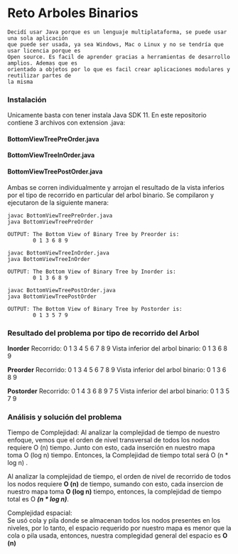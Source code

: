 # Reto Arboles Binarios

```
Decidí usar Java porque es un lenguaje multiplataforma, se puede usar una sola aplicación
que puede ser usada, ya sea Windows, Mac o Linux y no se tendría que usar licencia porque es
Open source. Es facil de aprender gracias a herramientas de desarrollo amplios. Ademas que es
orientado a objetos por lo que es facil crear aplicaciones modulares y reutilizar partes de
la misma
```

### Instalación

Unicamente basta con tener instala Java SDK 11.
En este repositorio contiene 3 archivos con extension .java:

#### BottomViewTreePreOrder.java
#### BottomViewTreeInOrder.java
#### BottomViewTreePostOrder.java

Ambas se corren individualmente y arrojan el resultado de la vista inferios por el tipo de 
recorrido en particular del arbol binario. 
Se compilaron y ejecutaron de la siguiente manera:

```
javac BottomViewTreePreOrder.java
java BottomViewTreePreOrder

OUTPUT: The Bottom View of Binary Tree by Preorder is: 
        0 1 3 6 8 9 
```

```
javac BottomViewTreeInOrder.java
java BottomViewTreeInOrder

OUTPUT: The Bottom View of Binary Tree by Inorder is: 
        0 1 3 6 8 9 
```
```
javac BottomViewTreePostOrder.java
java BottomViewTreePostOrder

OUTPUT: The Bottom View of Binary Tree by Postorder is: 
        0 1 3 5 7 9 
```

### Resultado del problema por tipo de recorrido del Arbol

**Inorder** 
Recorrido: 0 1 3 4 5 6 7 8 9
Vista inferior del arbol binario: 0 1 3 6 8 9

**Preorder** 
Recorrido: 0 1 3 4 5 6 7 8 9
Vista inferior del arbol binario: 0 1 3 6 8 9

**Postorder**
Recorrido: 0 1 4 3 6 8 9 7 5
Vista inferior del arbol binario: 0 1 3 5 7 9


### Análisis y solución del problema

Tiempo de Complejidad: 
Al analizar la complejidad de tiempo de nuestro enfoque, vemos que el orden de nivel 
transversal de todos los nodos requiere O (n) tiempo. Junto con esto, cada inserción 
en nuestro mapa toma O (log n)  tiempo. Entonces, la Complejidad de tiempo total será 
 O (n * log n) .

Al analizar la complejidad de tiempo, el orden de nivel de recorrido de todos los nodos
requiere **O (n)** de tiempo, sumando con esto, cada insercion de nuestro mapa toma 
**O (log n)**  tiempo, entonces, la complejidad de tiempo total es O ***(n * log n)***.

Complejidad espacial:   
Se usó cola y pila donde se almacenan todos los nodos presentes en los niveles, por lo 
tanto, el espacio requerido por nuestro mapa es menor que la cola o pila usada, entonces,
nuestra complegidad general del espacio es **O (n)**